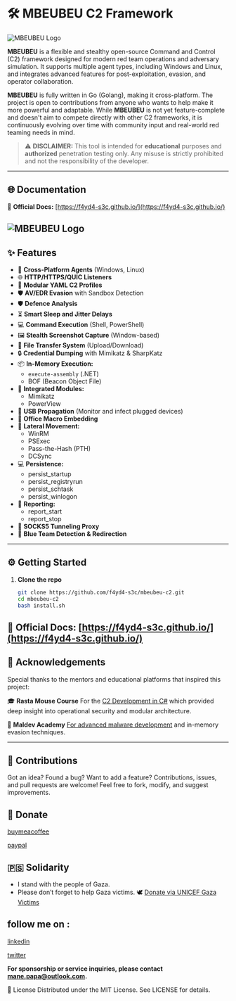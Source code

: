 # 🛠️ MBEUBEU C2 Framework  
![MBEUBEU Logo](https://f4yd4-s3c.github.io/screenshots/mbeubeu.png)



**MBEUBEU** is a flexible and stealthy open-source Command and Control (C2) framework designed for modern red team operations and adversary simulation. It supports multiple agent types, including Windows and Linux, and integrates advanced features for post-exploitation, evasion, and operator collaboration.

**MBEUBEU** is fully written in Go (Golang), making it cross-platform. The project is open to contributions from anyone who wants to help make it more powerful and adaptable.
While **MBEUBEU** is not yet feature-complete and doesn't aim to compete directly with other C2 frameworks, it is continuously evolving over time with community input and real-world red teaming needs in mind.


> ⚠️ **DISCLAIMER:** This tool is intended for **educational** purposes and **authorized** penetration testing only. Any misuse is strictly prohibited and not the responsibility of the developer.

---

## 🌐 Documentation

📝 **Official Docs:** [https://f4yd4-s3c.github.io/](https://f4yd4-s3c.github.io/)

![MBEUBEU Logo](https://f4yd4-s3c.github.io/screenshots/start-ts.gif)
---

## ✨ Features

- 🚀 **Cross-Platform Agents** (Windows, Linux)
- 🌐 **HTTP/HTTPS/QUIC Listeners**
- 🧱 **Modular YAML C2 Profiles**
- 🛡️ **AV/EDR Evasion** with Sandbox Detection
- 🛡️ **Defence Analysis**
- ⏳ **Smart Sleep and Jitter Delays**
- 💻 **Command Execution** (Shell, PowerShell)
- 🖼️ **Stealth Screenshot Capture** (Window-based)
- 📁 **File Transfer System** (Upload/Download)
- 🔒 **Credential Dumping** with Mimikatz & SharpKatz
- 📦 **In-Memory Execution:**
  - `execute-assembly` (.NET)
  - BOF (Beacon Object File)
- 🧠 **Integrated Modules:**
  - Mimikatz
  - PowerView
- 📎 **USB Propagation** (Monitor and infect plugged devices)
- 🧾 **Office Macro Embedding**
- 🌉 **Lateral Movement:**
  - WinRM
  - PSExec
  - Pass-the-Hash (PTH)
  - DCSync
- 💻 **Persistence:**
  - persist_startup
  - persist_registryrun
  - persist_schtask
  - persist_winlogon
- 🧾 **Reporting:**
  - report_start
  - report_stop
- 🧅 **SOCKS5 Tunneling Proxy**
- 🔔 **Blue Team Detection & Redirection**

---

## ⚙️ Getting Started

1. **Clone the repo**
   ```bash
   git clone https://github.com/f4yd4-s3c/mbeubeu-c2.git
   cd mbeubeu-c2
   bash install.sh  

📝 **Official Docs:** [https://f4yd4-s3c.github.io/](https://f4yd4-s3c.github.io/)
---
## 🙏 Acknowledgements
Special thanks to the mentors and educational platforms that inspired this project:

🎓 **Rasta Mouse Course**
For the [C2 Development in C#](https://training.zeropointsecurity.co.uk/courses/c2-development-in-csharp)  which provided deep insight into operational security and modular architecture.

🧠 **Maldev Academy**
[For advanced malware development](https://maldevacademy.com/) and in-memory evasion techniques.

---

## 🤝 Contributions
Got an idea? Found a bug? Want to add a feature?
Contributions, issues, and pull requests are welcome! Feel free to fork, modify, and suggest improvements.


## 💙 Donate  
[buymeacoffee](https://www.buymeacoffee.com/f4yd4)  

[paypal](https://paypal.me/f4yd4s3c)

## 🇵🇸 Solidarity 
 -  I stand with the people of Gaza.  
 -  Please don’t forget to help Gaza victims. 🕊️ [Donate via UNICEF Gaza Victims  ](https://www.unicef.org/emergencies/children-gaza-need-lifesaving-support)


## follow me on :
[linkedin](https://linkedin.com/in/p4p4m4n3)  

[twitter](https://twitter.com/in/p4p4m4n3)  

**For sponsorship or service inquiries, please contact mane.papa@outlook.com.**

📜 License
Distributed under the MIT License. See LICENSE for details.



